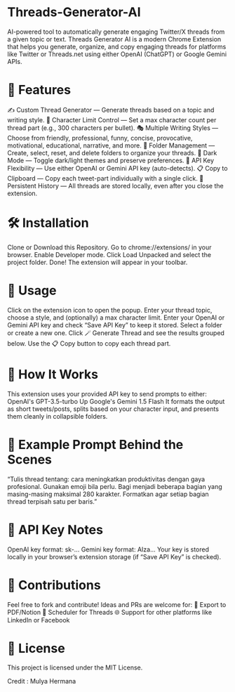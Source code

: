 # Threads-Generator-AI
AI-powered tool to automatically generate engaging Twitter/X threads from a given topic or text.
Threads Generator AI is a modern Chrome Extension that helps you generate, organize, and copy engaging threads for platforms like Twitter or Threads.net using either OpenAI (ChatGPT) or Google Gemini APIs.

# 🚀 Features
✍️ Custom Thread Generator — Generate threads based on a topic and writing style.
📐 Character Limit Control — Set a max character count per thread part (e.g., 300 characters per bullet).
🎭 Multiple Writing Styles — Choose from friendly, professional, funny, concise, provocative, motivational, educational, narrative, and more.
📁 Folder Management — Create, select, reset, and delete folders to organize your threads.
🌙 Dark Mode — Toggle dark/light themes and preserve preferences.
🔑 API Key Flexibility — Use either OpenAI or Gemini API key (auto-detects).
📋 Copy to Clipboard — Copy each tweet-part individually with a single click.
💾 Persistent History — All threads are stored locally, even after you close the extension.

# 🛠 Installation
Clone or Download this Repository.
Go to chrome://extensions/ in your browser.
Enable Developer mode.
Click Load Unpacked and select the project folder.
Done! The extension will appear in your toolbar.

# 🔧 Usage
Click on the extension icon to open the popup.
Enter your thread topic, choose a style, and (optionally) a max character limit.
Enter your OpenAI or Gemini API key and check “Save API Key” to keep it stored.
Select a folder or create a new one.
Click 🪄 Generate Thread and see the results grouped below.
Use the 📋 Copy button to copy each thread part.

# 🧠 How It Works
This extension uses your provided API key to send prompts to either:
OpenAI's GPT-3.5-turbo Up
Google's Gemini 1.5 Flash
It formats the output as short tweets/posts, splits based on your character input, and presents them cleanly in collapsible folders.

# 📌 Example Prompt Behind the Scenes
“Tulis thread tentang: cara meningkatkan produktivitas dengan gaya profesional. Gunakan emoji bila perlu. Bagi menjadi beberapa bagian yang masing-masing maksimal 280 karakter. Formatkan agar setiap bagian thread terpisah satu per baris.”

# 🔐 API Key Notes
OpenAI key format: sk-...
Gemini key format: AIza...
Your key is stored locally in your browser’s extension storage (if “Save API Key” is checked).

# 📣 Contributions
Feel free to fork and contribute! Ideas and PRs are welcome for:
🔄 Export to PDF/Notion
📅 Scheduler for Threads
🌐 Support for other platforms like LinkedIn or Facebook

# 📝 License
This project is licensed under the MIT License.

Credit : Mulya Hermana
